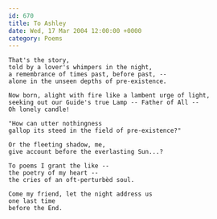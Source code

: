 ```yaml
---
id: 670
title: To Ashley
date: Wed, 17 Mar 2004 12:00:00 +0000
category: Poems
---
```


    That's the story,  
    told by a lover's whimpers in the night,  
    a remembrance of times past, before past, --  
    alone in the unseen depths of pre-existence.

    Now born, alight with fire like a lambent urge of light,  
    seeking out our Guide's true Lamp -- Father of All --  
    Oh lonely candle!

    "How can utter nothingness  
    gallop its steed in the field of pre-existence?"

    Or the fleeting shadow, me,  
    give account before the everlasting Sun...?

    To poems I grant the like --  
    the poetry of my heart --  
    the cries of an oft-perturbèd soul.

    Come my friend, let the night address us  
    one last time  
    before the End.


